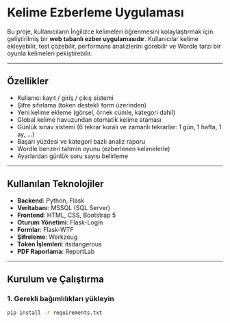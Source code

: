 #  Kelime Ezberleme Uygulaması

Bu proje, kullanıcıların İngilizce kelimeleri öğrenmesini kolaylaştırmak için geliştirilmiş bir **web tabanlı ezber uygulamasıdır**. Kullanıcılar kelime ekleyebilir, test çözebilir, performans analizlerini görebilir ve Wordle tarzı bir oyunla kelimeleri pekiştirebilir.

---

##  Özellikler

- Kullanıcı kayıt / giriş / çıkış sistemi
- Şifre sıfırlama (token destekli form üzerinden)
- Yeni kelime ekleme (görsel, örnek cümle, kategori dahil)
- Global kelime havuzundan otomatik kelime ataması
- Günlük sınav sistemi (6 tekrar kuralı ve zamanlı tekrarlar: 1 gün, 1 hafta, 1 ay, ...)
- Başarı yüzdesi ve kategori bazlı analiz raporu
- Wordle benzeri tahmin oyunu (ezberlenen kelimelerle)
- Ayarlardan günlük soru sayısı belirleme

---

## Kullanılan Teknolojiler

- **Backend**: Python, Flask
- **Veritabanı**: MSSQL (SQL Server)
- **Frontend**: HTML, CSS, Bootstrap 5
- **Oturum Yönetimi**: Flask-Login
- **Formlar**: Flask-WTF
- **Şifreleme**: Werkzeug
- **Token İşlemleri**: itsdangerous
- **PDF Raporlama**: ReportLab

---

##  Kurulum ve Çalıştırma

### 1. Gerekli bağımlılıkları yükleyin

```bash
pip install -r requirements.txt
